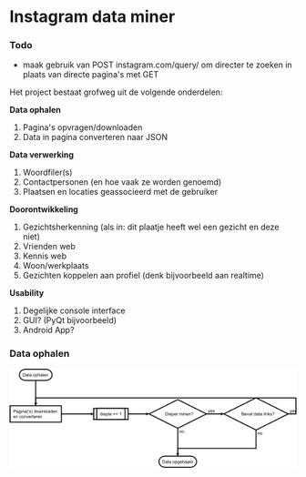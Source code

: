 # Instagram data miner

### Todo
- maak gebruik van POST instagram.com/query/ om directer te zoeken
in plaats van directe pagina's met GET


Het project bestaat grofweg uit de volgende onderdelen:

**Data ophalen**
 1. Pagina's opvragen/downloaden
 2. Data in pagina converteren naar JSON

**Data verwerking**
 1. Woordfiler(s)
 2. Contactpersonen (en hoe vaak ze worden genoemd)
 3. Plaatsen en locaties geassocieerd met de gebruiker

**Doorontwikkeling**
 1. Gezichtsherkenning (als in: dit plaatje heeft wel een gezicht en deze niet)
 2. Vrienden web
 3. Kennis web
 4. Woon/werkplaats
 5. Gezichten koppelen aan profiel (denk bijvoorbeeld aan realtime)

**Usability**
 1. Degelijke console interface
 2. GUI? (PyQt bijvoorbeeld)
 3. Android App?

### Data ophalen
![alt text](https://github.com/xelus47/datamining/raw/master/common/images/data_ophalen.png "Data ophalen")

